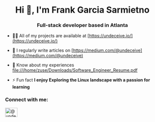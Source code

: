 <h1 align="center">Hi 👋, I'm Frank Garcia Sarmietno</h1>
<h3 align="center">Full-stack developer based in Atlanta</h3>

- 👨‍💻 All of my projects are available at [https://undeceive.io/](https://undeceive.io/)

- 📝 I regularly write articles on [https://medium.com/@undeceive](https://medium.com/@undeceive)

- 📄 Know about my experiences [file:///home/zuse/Downloads/Software_Engineer_Resume.pdf](file:///home/zuse/Downloads/Software_Engineer_Resume.pdf)

- ⚡ Fun fact **I enjoy Exploring the Linux landscape with a passion for learning**

<h3 align="left">Connect with me:</h3>
<p align="left">
<a href="https://medium.com/@undeceive" target="blank"><img align="center" src="https://raw.githubusercontent.com/rahuldkjain/github-profile-readme-generator/master/src/images/icons/Social/medium.svg" alt="@undeceive" height="30" width="40" /></a>
</p>

